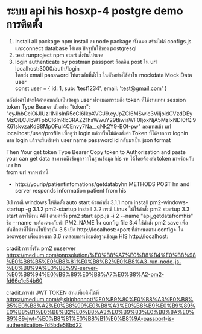# ระบบ api his hosxp-4 postgre demo การติดตั้ง

1.  Install all package npm install ลง node package ทั้งหมด สร้างไฟล์ configs.js และconnect database ได้เลย ปัจจุบันใช้ของ postgresql
2.  test runproject npm start สั่งรันโปรเจค
3.  login authenticate by postman passport
ล็อกอิน post ใน url  localhost:3000/auth/login  
โดยส่ง email password ให้ตรงกับที่ตั้งไว
  ในตัวอย่างใช้ค่าใน mockdata
   Mock Data user   
   const user = {
     id: 1,
     sub: 'test1234',
     email: 'test@gmail.com' 
   }

 หลังส่งค่าไปจะได้ค่าตอบกลับเป็นข้อมูล user ทั้งหมดมารวมถึง token ที่ใช้งานแทน session  token Type Bearer 
 ตัวอย่าง "token":
 "eyJhbGciOiJIUzI1NiIsInR5cCI6IkpXVCJ9.eyJpZCI6MSwic3ViIjoidGVzdDEyMzQiLCJlbWFpbCI6InRlc3RAZ21haWwuY29tIiwiaWF0IjoxNjA5MzIxNDI0fQ.9K61skvzaKdB8MpOFuI4CEnvy7Na__qNk2Y9-BOt-pw"
 ลองเทสเข้า url localhost:<port>/user/profile เพื่อดูว่า login แล้วหรือไม่ต้องส่งค่า Token ที่ได้จากการ lognin  หาก login แล้วจะรีเทรินค่า user name password id กลับมาเป็น json format

 Then Your get token Type Bearer Copy token to Authorization and paste your can get data  สามารถดึงข้อมูลจากในฐานข้อมูล his รพ ได้โดยต้องส่ง token มาพร้อมกับเลข hn  
 from url จากพาร์ทนี้
   - http://yourip/patientinfomations/getdatabyhn METHODS POST hn and server responds information patient from his

 3.1 กรณี windows ให้ติดตั้ง auto start ด้วยคำสั่ง
 3.1.1 npm install pm2-windows-startup -g
 3.1.2 pm2-startup install
 3.2 กรณี Linux ให้ใช้คำสั้ง pm2 startup
 3.3 start การใช้งาน API ด้วยคำสั่ง pm2 start app.js -i 2 --name "api_getdatafromhis"  ชื่อ --name จะต้องตรงกับค่า PM2_NAME ใน config file
 3.4 ใช้คำสั่ง pm2 save เพื่อบันทึกค่าที่ใช้งานในปัจจุบัน
 3.5 เปิด http://localhost:<port ที่กำหนดตาม config> ใน browser เพื่อแสดงผล 
 3.6 ทดสอบการเชื่อมต่อฐานข้อมูล HIS http://localhost:<port>



 cradit การสั่งรัน pm2 บนserver https://medium.com/pnpsolution/%E0%B8%A7%E0%B8%B4%E0%B8%98%E0%B8%B5%E0%B8%81%E0%B8%B2%E0%B8%A3-run-node-js-%E0%B8%9A%E0%B8%99-server-%E0%B8%94%E0%B9%89%E0%B8%A7%E0%B8%A2-pm2-fd66c1e54b60
 
 
 cradit.การทำ JWT TOKEN อ่านเพิ่มเติมได้ที่ 
 https://medium.com/@siriphonnot/%E0%B9%80%E0%B8%A3%E0%B8%B5%E0%B8%A2%E0%B8%99%E0%B8%A3%E0%B8%B9%E0%B9%89%E0%B8%81%E0%B8%B2%E0%B8%A3%E0%B9%83%E0%B8%8A%E0%B9%89-jwt-%E0%B8%81%E0%B8%B1%E0%B8%9A-passport-js-authentication-7d5bde58bd22

 
